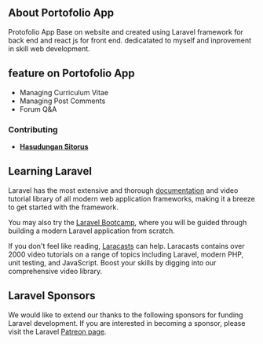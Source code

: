 
## About Portofolio App

Protofolio App Base on website and created using Laravel framework for back end and react js for front end.
dedicatated to myself and inprovement in skill web development.

## feature on Portofolio App
-  Managing Curriculum Vitae
-  Managing Post Comments 
-  Forum Q&A 


### Contributing 
- **[Hasudungan Sitorus](https://twitter.com/jung_doeng)**


## Learning Laravel

Laravel has the most extensive and thorough [documentation](https://laravel.com/docs) and video tutorial library of all modern web application frameworks, making it a breeze to get started with the framework.

You may also try the [Laravel Bootcamp](https://bootcamp.laravel.com), where you will be guided through building a modern Laravel application from scratch.

If you don't feel like reading, [Laracasts](https://laracasts.com) can help. Laracasts contains over 2000 video tutorials on a range of topics including Laravel, modern PHP, unit testing, and JavaScript. Boost your skills by digging into our comprehensive video library.

## Laravel Sponsors

We would like to extend our thanks to the following sponsors for funding Laravel development. If you are interested in becoming a sponsor, please visit the Laravel [Patreon page](https://patreon.com/taylorotwell).


